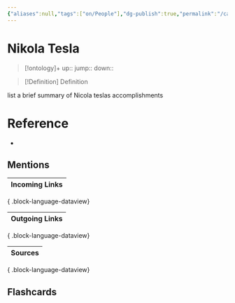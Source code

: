 ```yaml
---
{"aliases":null,"tags":["on/People"],"dg-publish":true,"permalink":"/cards/nikola-tesla/","dgPassFrontmatter":true}
---
```


# Nikola Tesla

> [!ontology]+
> up:: 
> jump:: 
> down:: 

> [!Definition] Definition

️️️️list a brief summary of Nicola teslas accomplishments

# Reference

- 

## Mentions

| Incoming Links |
| -------------- |

{ .block-language-dataview}

| Outgoing Links |
| -------------- |

{ .block-language-dataview}

| Sources |
| ------- |

{ .block-language-dataview}

## Flashcards